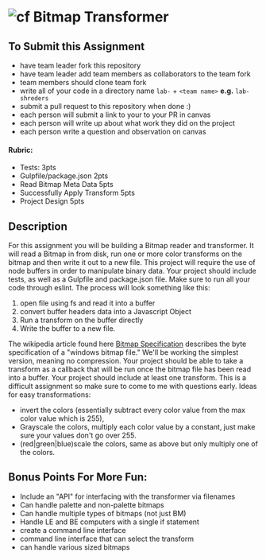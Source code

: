 ![cf](http://i.imgur.com/7v5ASc8.png) Bitmap Transformer
====

## To Submit this Assignment

* have team leader fork this repository
* have team leader add team members as collaborators to the team fork
* team members should clone team fork
* write all of your code in a directory name `lab-` + `<team name>` **e.g.** `lab-shreders`
* submit a pull request to this repository when done :)
* each person will submit a link to your  to your PR in canvas
* each person will write up about what work they did on the project
* each person write a question and observation on canvas 

#### Rubric:
* Tests: 3pts
* Gulpfile/package.json 2pts
* Read Bitmap Meta Data 5pts
* Successfully Apply Transform 5pts
* Project Design 5pts

## Description

For this assignment you will be building a Bitmap reader and transformer. It will read a Bitmap in from disk, run one or more color transforms on the bitmap and then write it out to a new file. This project will require the use of node buffers in order to manipulate binary data. Your project should include tests, as well as a Gulpfile and package.json file. Make sure to run all your code through eslint. The process will look something like this:

1. open file using fs and read it into a buffer
2. convert buffer headers data into a Javascript Object
3. Run a transform on the buffer directly
4. Write the buffer to a new file. 

The wikipedia article found here [Bitmap Specification](https://en.wikipedia.org/wiki/BMP_file_format) describes the byte specification of a "windows bitmap file." We'll be working the simplest version, meaning no compression. Your project should be able to take a transform as a callback that will be run once the bitmap file has been read into a buffer. Your project should include at least one transform. This is a difficult assignment so make sure to come to me with questions early. Ideas for easy transformations:

* invert the colors (essentially subtract every color value from the max color value which is 255),
* Grayscale the colors, multiply each color value by a constant, just make sure your values don't go over 255.
* (red|green|blue)scale the colors, same as above but only multiply one of the colors.

## Bonus Points For More Fun:

* Include an "API" for interfacing with the transformer via filenames
* Can handle palette and non-palette bitmaps
* Can handle multiple types of bitmaps (not just BM)
* Handle LE and BE computers with a single if statement
* create a command line interface
* command line interface that can select the transform
* can handle various sized bitmaps